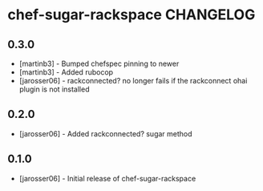 chef-sugar-rackspace CHANGELOG
==============================

0.3.0
-----
- [martinb3] - Bumped chefspec pinning to newer
- [martinb3] - Added rubocop
- [jarosser06] - rackconnected? no longer fails if the rackconnect ohai plugin is not installed

0.2.0
-----
- [jarosser06] - Added rackconnected? sugar method

0.1.0
-----
- [jarosser06] - Initial release of chef-sugar-rackspace
